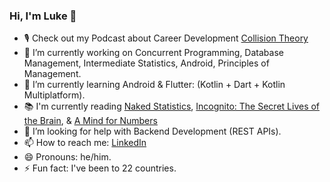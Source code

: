 ### Hi, I'm Luke 👋

-   :studio_microphone:  Check out my Podcast about Career Development [Collision Theory](https://sigep.buzzsprout.com/)
- 🔭  I’m currently working on Concurrent Programming, Database Management, Intermediate Statistics, Android, Principles of Management.
- 🌱  I’m currently learning Android & Flutter: (Kotlin + Dart + Kotlin Multiplatform).
-  :books:   I'm currently reading [Naked Statistics](https://www.amazon.com/Naked-Statistics-Stripping-Dread-Data/dp/1480590185), [Incognito: The Secret Lives of the Brain](https://www.amazon.com/Incognito-Secret-Lives-David-Eagleman/dp/0307389928), & [A Mind for Numbers](https://www.amazon.com/Mind-Numbers-Science-Flunked-Algebra/dp/039916524X/ref=sr_1_3?crid=30KPQKQKSQ9AF&dchild=1&keywords=a+mind+for+numbers&qid=1603812549&s=books&sprefix=a+mind+for+nu%2Cstripbooks%2C166&sr=1-3)
- 🤔  I’m looking for help with Backend Development (REST APIs).
- 📫  How to reach me: [LinkedIn](https://www.linkedin.com/in/luke-mcevoy/)
- 😄  Pronouns: he/him.
- ⚡  Fun fact: I've been to 22 countries.
